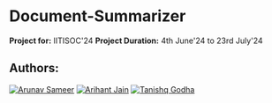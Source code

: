 # Document-Summarizer
**Project for:** IITISOC'24 
**Project Duration:** 4th June'24 to 23rd July'24
## Authors:
[![Arunav Sameer](https://github.com/arunavsameer.png?size=50)](https://github.com/arunavsameer) 
[![Arihant Jain](https://github.com/Arihant779.png?size=50)](https://github.com/Arihant779) 
[![Tanishq Godha](https://github.com/Tanishq-Godha.png?size=50)](https://github.com/Tanishq-Godha)


